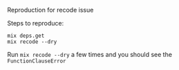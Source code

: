 Reproduction for recode issue

Steps to reproduce:

```
mix deps.get
mix recode --dry
```

Run `mix recode --dry` a few times and you should see the `FunctionClauseError`

